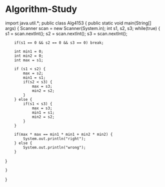 # Algorithm-Study
import java.util.*;
public class Alg4153 {
	public static void main(String[] args) {
		Scanner scan = new Scanner(System.in);
		int s1, s2, s3;
		while(true) {
		s1 = scan.nextInt();
		s2 = scan.nextInt();
		s3 = scan.nextInt();
		
		if(s1 == 0 && s2 == 0 && s3 == 0) break;
		
		int min1 = 0;
		int min2 = 0;
		int max = s1;
		
		if (s1 < s2) {
			max = s2;
			min1 = s1;
			if(s2 < s3) {
				max = s3;
				min2 = s2;
			} 
		} else {
			if(s1 < s3) {
				max = s3;
				min1 = s1;
				min2 = s2;
			}
		}
		
		if(max * max == min1 * min1 + min2 * min2) {
			System.out.println("right");
		} else {
			System.out.println("wrong");
		}
}
		
	}

}
